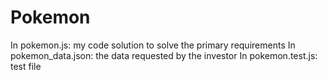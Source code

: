 # Pokemon
In pokemon.js: my code solution to solve the primary requirements
In pokemon_data.json: the data requested by the investor
In pokemon.test.js: test file
